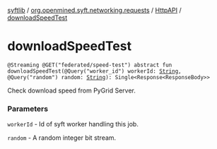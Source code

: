 [syftlib](../../index.md) / [org.openmined.syft.networking.requests](../index.md) / [HttpAPI](index.md) / [downloadSpeedTest](./download-speed-test.md)

# downloadSpeedTest

`@Streaming @GET("federated/speed-test") abstract fun downloadSpeedTest(@Query("worker_id") workerId: `[`String`](https://kotlinlang.org/api/latest/jvm/stdlib/kotlin/-string/index.html)`, @Query("random") random: `[`String`](https://kotlinlang.org/api/latest/jvm/stdlib/kotlin/-string/index.html)`): Single<Response<ResponseBody>>`

Check download speed from PyGrid Server.

### Parameters

`workerId` - Id of syft worker handling this job.

`random` - A random integer bit stream.